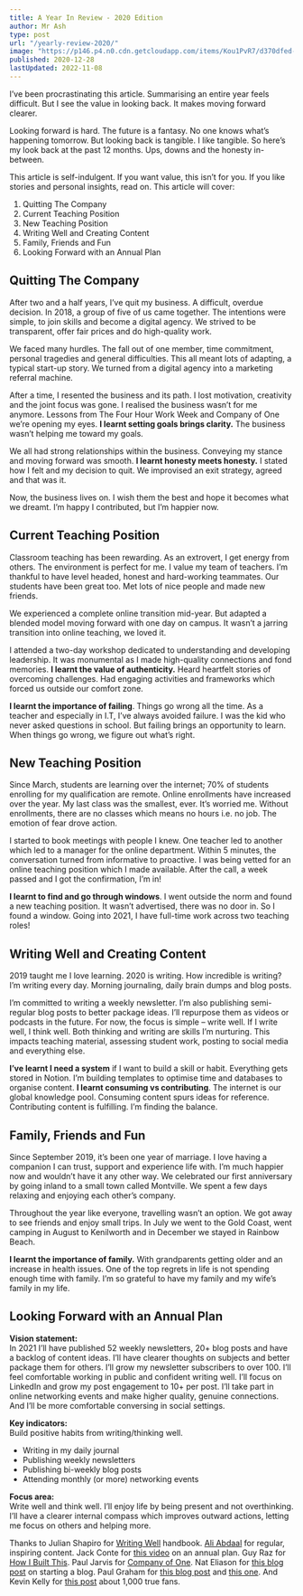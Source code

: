 ```yaml
---
title: A Year In Review - 2020 Edition
author: Mr Ash
type: post
url: "/yearly-review-2020/"
image: "https://p146.p4.n0.cdn.getcloudapp.com/items/Kou1PvR7/d370dfed-e186-4df1-afed-d6888a2d8a08.jpg?v=a9af7f093e098568288698fe94fcfbd5"
published: 2020-12-28
lastUpdated: 2022-11-08
---
```


<!-- <div class="podcastdotco-wrapper"><iframe class="podcastdotco-player podcastdotco-player--episode" data-target="mrashleyball/a-year-in-review-2020-edition-1" frameborder="0" scrolling="no" src="https://play.pod.co/mrashleyball/a-year-in-review-2020-edition-1" style="overflow:hidden;" width="100%"></iframe><script src="https://play.pod.co/embed/frame-v1.js"></script></div> -->

I’ve been procrastinating this article. Summarising an entire year feels difficult. But I see the value in looking back. It makes moving forward clearer.

Looking forward is hard. The future is a fantasy. No one knows what’s happening tomorrow. But looking back is tangible. I like tangible. So here’s my look back at the past 12 months. Ups, downs and the honesty in-between.

This article is self-indulgent. If you want value, this isn’t for you. If you like stories and personal insights, read on. This article will cover:

1. Quitting The Company
2. Current Teaching Position
3. New Teaching Position
4. Writing Well and Creating Content
5. Family, Friends and Fun
6. Looking Forward with an Annual Plan

## Quitting The Company

After two and a half years, I’ve quit my business. A difficult, overdue decision. In 2018, a group of five of us came together. The intentions were simple, to join skills and become a digital agency. We strived to be transparent, offer fair prices and do high-quality work.

We faced many hurdles. The fall out of one member, time commitment, personal tragedies and general difficulties. This all meant lots of adapting, a typical start-up story. We turned from a digital agency into a marketing referral machine.

After a time, I resented the business and its path. I lost motivation, creativity and the joint focus was gone. I realised the business wasn’t for me anymore. Lessons from The Four Hour Work Week and Company of One we’re opening my eyes. **I learnt setting goals brings clarity.** The business wasn’t helping me toward my goals.

We all had strong relationships within the business. Conveying my stance and moving forward was smooth. **I learnt honesty meets honesty.** I stated how I felt and my decision to quit. We improvised an exit strategy, agreed and that was it.

Now, the business lives on. I wish them the best and hope it becomes what we dreamt. I’m happy I contributed, but I’m happier now.

## Current Teaching Position

Classroom teaching has been rewarding. As an extrovert, I get energy from others. The environment is perfect for me. I value my team of teachers. I’m thankful to have level headed, honest and hard-working teammates. Our students have been great too. Met lots of nice people and made new friends.

We experienced a complete online transition mid-year. But adapted a blended model moving forward with one day on campus. It wasn’t a jarring transition into online teaching, we loved it.

I attended a two-day workshop dedicated to understanding and developing leadership. It was monumental as I made high-quality connections and fond memories. **I learnt the value of authenticity.** Heard heartfelt stories of overcoming challenges. Had engaging activities and frameworks which forced us outside our comfort zone.

**I learnt the importance of failing**. Things go wrong all the time. As a teacher and especially in I.T, I’ve always avoided failure. I was the kid who never asked questions in school. But failing brings an opportunity to learn. When things go wrong, we figure out what’s right.

## New Teaching Position

Since March, students are learning over the internet; 70% of students enrolling for my qualification are remote. Online enrollments have increased over the year. My last class was the smallest, ever. It’s worried me. Without enrollments, there are no classes which means no hours i.e. no job. The emotion of fear drove action.

I started to book meetings with people I knew. One teacher led to another which led to a manager for the online department. Within 5 minutes, the conversation turned from informative to proactive. I was being vetted for an online teaching position which I made available. After the call, a week passed and I got the confirmation, I’m in!

**I learnt to find and go through windows**. I went outside the norm and found a new teaching position. It wasn’t advertised, there was no door in. So I found a window. Going into 2021, I have full-time work across two teaching roles!

## Writing Well and Creating Content

2019 taught me I love learning. 2020 is writing. How incredible is writing? I’m writing every day. Morning journaling, daily brain dumps and blog posts.

I’m committed to writing a weekly newsletter. I’m also publishing semi-regular blog posts to better package ideas. I’ll repurpose them as videos or podcasts in the future. For now, the focus is simple – write well. If I write well, I think well. Both thinking and writing are skills I’m nurturing. This impacts teaching material, assessing student work, posting to social media and everything else.

**I’ve learnt I need a system** if I want to build a skill or habit. Everything gets stored in Notion. I’m building templates to optimise time and databases to organise content. **I learnt consuming vs contributing**. The internet is our global knowledge pool. Consuming content spurs ideas for reference. Contributing content is fulfilling. I’m finding the balance.

## Family, Friends and Fun

Since September 2019, it’s been one year of marriage. I love having a companion I can trust, support and experience life with. I’m much happier now and wouldn’t have it any other way. We celebrated our first anniversary by going inland to a small town called Montville. We spent a few days relaxing and enjoying each other’s company.

Throughout the year like everyone, travelling wasn’t an option. We got away to see friends and enjoy small trips. In July we went to the Gold Coast, went camping in August to Kenilworth and in December we stayed in Rainbow Beach.

**I learnt the importance of family.** With grandparents getting older and an increase in health issues. One of the top regrets in life is not spending enough time with family. I’m so grateful to have my family and my wife’s family in my life.

## Looking Forward with an Annual Plan

**Vision statement:**  
In 2021 I’ll have published 52 weekly newsletters, 20+ blog posts and have a backlog of content ideas. I’ll have clearer thoughts on subjects and better package them for others. I’ll grow my newsletter subscribers to over 100. I’ll feel comfortable working in public and confident writing well. I’ll focus on LinkedIn and grow my post engagement to 10+ per post. I’ll take part in online networking events and make higher quality, genuine connections. And I’ll be more comfortable conversing in social settings.

**Key indicators:**  
Build positive habits from writing/thinking well.

- Writing in my daily journal
- Publishing weekly newsletters
- Publishing bi-weekly blog posts
- Attending monthly (or more) networking events

**Focus area:**  
Write well and think well. I’ll enjoy life by being present and not overthinking. I’ll have a clearer internal compass which improves outward actions, letting me focus on others and helping more.

Thanks to Julian Shapiro for [Writing Well](https://www.julian.com/guide/write/intro) handbook. [Ali Abdaal](https://aliabdaal.com/) for regular, inspiring content. Jack Conte for [this video](https://youtu.be/1ex5OfbutUQ) on an annual plan. Guy Raz for [How I Built This](https://www.npr.org/podcasts/510313/how-i-built-this). Paul Jarvis for [Company of One](https://ofone.co/). Nat Eliason for [this blog post](https://www.nateliason.com/blog/start-a-blog) on starting a blog. Paul Graham for [this blog post](http://paulgraham.com/makersschedule.html) and [this one](http://paulgraham.com/todo.html). And Kevin Kelly for [this post](https://kk.org/thetechnium/1000-true-fans/) about 1,000 true fans.